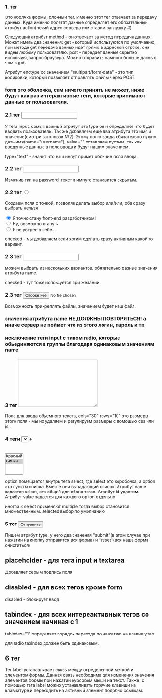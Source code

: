 ### 1. тег <form action="#" method="get" enctype="multipart/form-data"></form>

Это оболчка формы, блочный тег. Именно этот тег отвечает за передачу данных. Куда именно полетят данные определяет
его обязательный атрибут action(некий адрес сервера или ставим заглушку #)

Следующий атрибут method - он отвечает за метод передачи данных. Может иметь два значения:
get - который используются по умолчанию, при методе get передача данных идет прямо в адресной строке, они видны любому пользователю.
post - передает данные скрытно используя, запрос браузера. Можно отправить намного больше данных чем в get.

Атрибут enctype со значением "multipart/form-data" - это тип кодировки, который позволяет отправлять файлы через POST.



### form это оболочка, сам ничего принять не может, ниже будут как раз интерактивные теги, которые принимают данные от пользователя.



### 2.1 тег <input type="text" name="username" value="">

У тега input, самый важный атрибут это type он и определяет что будет вводить пользователь. Так же добавляем еще два атрибута
это имя и значение(смотри заголовок №2). Этому полю ввода обязательно нужно дать имя(name="username"), value="" оставляем пустым,
так как введенные данные в поле ввода и будут нашим значением.

type="text" - значит что наш инпут примет обличие поля ввода.


### 2.2 тег <input type="password" name="userpass" value="">

Изменив тип на password, текст в импуте становится скрытым.


### 2.2 тег <input type="radio" name="" value=""> 

Создаем поля с точкой, позволяя делать выбор или/или, оба сразу выбрать нельзя

<div class="radio__finish">
    <input checked class="radio__win" type="radio" name="mission" value="finish"> Я точно стану front-end разработчиком!
</div>
<div class="radio__almost">
    <input class="radio__midway" type="radio" name="mission" value="almost"> Ну, возможно стану ~
</div>
<div class="radio__failed">
    <input class="radion__fail" type="radio" name="mission" value="failed"> Я не уверен в себе...
</div>

checked - мы добавляем если хотим сделать сразу активным какой то вариант.


### 2.3 тег <input type="chekbox" name="" value="">

можем выбрать из нескольких вариантов, обязательно разные значения атрибута name.

checked - тут тоже испоьзуется при желании.

### 2.3 тег <input type="file" name="">

Возможность прикреплять файлы, значением будет наш файл.


### значения атрибута name НЕ ДОЛЖНЫ ПОВТОРЯТЬСЯ! а иначе сервер не поймет что из этого логин, пароль и тп 
### исключение теги input с типом radio, которые обьединяются в группы благодаря одинаковым значениям name


### 3 тег <textarea name="" id="" cols="30" rows="10"></textarea>

Поле для ввода обьемного текста, cols="30" rows="10" это размеры этого поля - мы их удаляем и регулируем размеры с помощью css или js.


### 4 теги <select name="" id=""></select>  +  <option value=""></option>

<select multiple name="color">
    <option value="red">
        Красный
    </option>
    <option selected value="blue">
        Синий
    </option>
</select>

option помещается внутрь тега select, где select это коробочка, а option это пункты списка. Вместе они выпадающий список. 
Атрибут name задается select, это общий для обоих тегов. Атрибут id удаляем.
Атрибут value задается для каждого option отдельно

иногда к select применяют multiple тогда выбор становится множественным.
selected выбор по умолчанию


### 5 тег <button type="submit">Отправить</button>

Пишем атрибут type, у него два значения "submit"(в этом случае при нажатии на кнопку отправится вся форма) и "reset"(вся наша форма очиститься)


## placeholder - для тега input и textarea 

Добавляет серым подпись поля

## disabled - для всех тегов кроме form

disabled - блокирует ввод

## tabindex - для всех интереактивных тегов со значением начиная с 1

tabindex="1" определяет порядок перехода по нажатию на клавишу tab

для radio tabindex должен быть одинаковым.


## 6 тег <label for=""></label>

Тег label устанавливает связь между определенной меткой и элементом формы. Данная связь необходима для изменения значения элементов формы при нажатии курсором мыши на текст. Также, с помощью тега  label можно устанавливать горячие клавиши на клавиатуре и переходить на активный элемент подобно ссылкам.